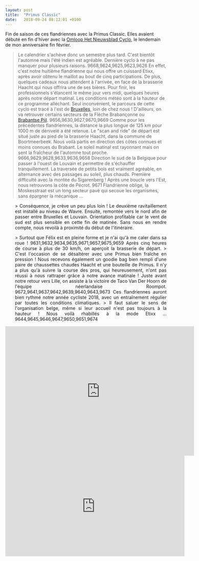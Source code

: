 ```yaml
---
layout: post
title:  "Primus Classic"
date:   2018-09-24 08:12:01 +0100
---
```

Fin de saison de ces flandriennes avec la Primus Classic.
Elles avaient débuté en fin d'hiver avec la <a href="http://twomoulins.fr/omloop-van-vlaanderen/">Omloop Het Nieuwsblad Cyclo</a>, le lendemain de mon anniversaire fin février.
> Le calendrier s'achève donc un semestre plus tard.
C'est bientôt l'automne mais l'été indien est agréable.
Dernière cyclo à ne pas manquer pour plusieurs raisons.
9668,9624,9625,9623,9626
En effet, c'est notre huitième flandrienne qui nous offre un cuissard Etixx, après avoir obtenu le maillot au bout de cinq participations.
De plus, quelques cadeaux nous attendent à l'arrivée, en face de la brasserie Haacht qui nous offrira une de ses bières.
> Pour finir, les professionnels s'élancent le même jour vers midi, quelques heures après notre départ matinal.
Les conditions météo sont à la hauteur de ce programme alléchant.
Seul inconvénient, le parcours de cette cyclo est tracé à l'est de <a href="http://twomoulins.fr/1-er-mai-bruxellois/">Bruxelles</a>, loin de chez nous !
D'ailleurs, on va retrouver certains secteurs de la Flèche Brabançonne ou <a href="http://twomoulins.fr/brabantse-pijl/">Brabantse Pijl</a>.
9656,9630,9627,9670,9669
Comme pour les précédentes flandriennes, la distance la plus longue de 125 km pour 1000 m de dénivelé a été retenue.
Le "scan and ride" de départ est situé juste au pied de la brasserie Haacht, dans la commune de Boortmeerbeek.
> Nous voilà partis en direction des côtes connues et moins connues du Brabant.
Le soleil matinal est rayonnant mais on sent la fraîcheur de l'automne tout proche.
9666,9629,9628,9633,9636,9658
Direction le sud de la Belgique pour passer à l'ouest de Louvain et permettre de s'échauffer tranquillement.
La traversée de petits bois est vraiment agréable, en alternance avec des passages au soleil, plus chauds.
Première difficulté avec la montée du Sigarenberg !
Après une boucle vers l'Est, nous retrouvons la côte de Pécrot.
9671
Flandrienne oblige, la Moskesstraat est un long secteur pavé qui secoue les organismes, sans épargner la mécanique ...
<p style="padding-left: 30px; text-align: justify;">> Conséquence, je crève un peu plus loin !
Le deuxième ravitaillement est installé au niveau de Wavre.
Ensuite, remontée vers le nord afin de passer entre Bruxelles et Louvain.
Orientation profitable car le vent de sud est plus sensible en cette fin de matinée.
Sans nous en rendre compte, nous revoilà à proximité du début de l'itinéraire.
<p style="padding-left: 30px; text-align: justify;">> Surtout que Félix est en pleine forme et je n'ai qu'à me caler dans sa roue !
9631,9632,9634,9635,9671,9657,9675,9659
Après cinq heures de course à plus de 30 km/h, on aperçoit la brasserie de départ.
> C'est l'occasion de se désaltérer avec une Primus bien fraîche en pression !
Nous recevons également un goodie bag bien rempli d'une paire de chaussettes chaudes Haacht et une bouteille de Primus.
Il n'y a plus qu'à suivre la course des pros, qui heureusement, n'ont pas réussi à nous rattraper grâce à notre avance matinale !
Juste avant notre retour vers Lille, on assiste à la victoire de Taco Van Der Hoorn de l'équipe néerlandaise Roompot.
9672,9641,9637,9642,9639,9640,9643,9673
Ces flandriennes auront bien rythmé notre année cycliste 2018, avec un entraînement régulier par toutes les conditions climatiques.
> Il faut saluer le sens de l'organisation belge, même si leur accueil n'est pas toujours à la hauteur !
Nous voilà rhabillés à la mode Etixx ...
9644,9645,9646,9647,9650,9651,9674

<center><iframe src="https://www.strava.com/activities/1844355158/embed/67bb12e5654e48679a5db9a412bbe184186e50c8" width="590" height="405" frameborder="0" scrolling="no" data-mce-fragment="1"></iframe></center><center><iframe src="https://www.youtube.com/embed/__ysGbRwizY" width="560" height="315" frameborder="0" allowfullscreen="allowfullscreen" data-mce-fragment="1"></iframe></center>